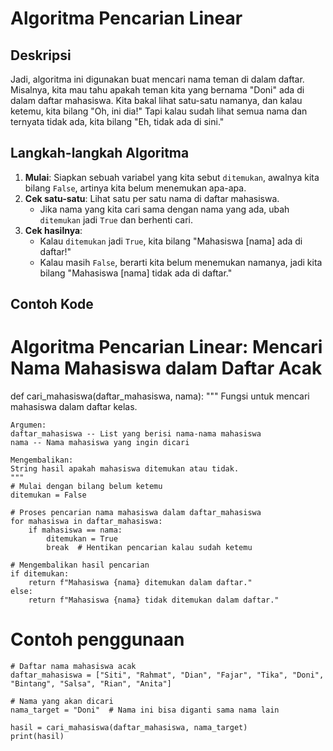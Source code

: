 # Algoritma Pencarian Linear

## Deskripsi

Jadi, algoritma ini digunakan buat mencari nama teman di dalam daftar. Misalnya, kita mau tahu apakah teman kita yang bernama "Doni" ada di dalam daftar mahasiswa. Kita bakal lihat satu-satu namanya, dan kalau ketemu, kita bilang "Oh, ini dia!" Tapi kalau sudah lihat semua nama dan ternyata tidak ada, kita bilang "Eh, tidak ada di sini."

## Langkah-langkah Algoritma

1. **Mulai**: Siapkan sebuah variabel yang kita sebut `ditemukan`, awalnya kita bilang `False`, artinya kita belum menemukan apa-apa.
2. **Cek satu-satu**: Lihat satu per satu nama di daftar mahasiswa.
   - Jika nama yang kita cari sama dengan nama yang ada, ubah `ditemukan` jadi `True` dan berhenti cari.
3. **Cek hasilnya**:
   - Kalau `ditemukan` jadi `True`, kita bilang "Mahasiswa [nama] ada di daftar!"
   - Kalau masih `False`, berarti kita belum menemukan namanya, jadi kita bilang "Mahasiswa [nama] tidak ada di daftar."

## Contoh Kode

# Algoritma Pencarian Linear: Mencari Nama Mahasiswa dalam Daftar Acak

def cari_mahasiswa(daftar_mahasiswa, nama):
    """
    Fungsi untuk mencari mahasiswa dalam daftar kelas.

    Argumen:
    daftar_mahasiswa -- List yang berisi nama-nama mahasiswa
    nama -- Nama mahasiswa yang ingin dicari

    Mengembalikan:
    String hasil apakah mahasiswa ditemukan atau tidak.
    """
    # Mulai dengan bilang belum ketemu
    ditemukan = False

    # Proses pencarian nama mahasiswa dalam daftar_mahasiswa
    for mahasiswa in daftar_mahasiswa:
        if mahasiswa == nama:
            ditemukan = True
            break  # Hentikan pencarian kalau sudah ketemu
    
    # Mengembalikan hasil pencarian
    if ditemukan:
        return f"Mahasiswa {nama} ditemukan dalam daftar."
    else:
        return f"Mahasiswa {nama} tidak ditemukan dalam daftar."

# Contoh penggunaan

    # Daftar nama mahasiswa acak
    daftar_mahasiswa = ["Siti", "Rahmat", "Dian", "Fajar", "Tika", "Doni", "Bintang", "Salsa", "Rian", "Anita"]
    
    # Nama yang akan dicari
    nama_target = "Doni"  # Nama ini bisa diganti sama nama lain

    hasil = cari_mahasiswa(daftar_mahasiswa, nama_target)
    print(hasil)
